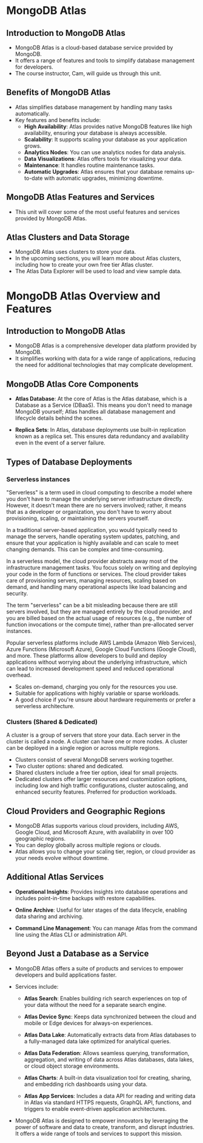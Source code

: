 # MongoDB Atlas

## Introduction to MongoDB Atlas

- MongoDB Atlas is a cloud-based database service provided by MongoDB.
- It offers a range of features and tools to simplify database management for developers.
- The course instructor, Cam, will guide us through this unit.

## Benefits of MongoDB Atlas

- Atlas simplifies database management by handling many tasks automatically.
- Key features and benefits include:
  - **High Availability**: Atlas provides native MongoDB features like high availability, ensuring your database is always accessible.
  - **Scalability**: It supports scaling your database as your application grows.
  - **Analytics Nodes**: You can use analytics nodes for data analysis.
  - **Data Visualizations**: Atlas offers tools for visualizing your data.
  - **Maintenance**: It handles routine maintenance tasks.
  - **Automatic Upgrades**: Atlas ensures that your database remains up-to-date with automatic upgrades, minimizing downtime.

## MongoDB Atlas Features and Services

- This unit will cover some of the most useful features and services provided by MongoDB Atlas.

## Atlas Clusters and Data Storage

- MongoDB Atlas uses clusters to store your data.
- In the upcoming sections, you will learn more about Atlas clusters, including how to create your own free tier Atlas cluster.
- The Atlas Data Explorer will be used to load and view sample data.

# MongoDB Atlas Overview and Features

## Introduction to MongoDB Atlas

- MongoDB Atlas is a comprehensive developer data platform provided by MongoDB.
- It simplifies working with data for a wide range of applications, reducing the need for additional technologies that may complicate development.

## MongoDB Atlas Core Components

- **Atlas Database**: At the core of Atlas is the Atlas database, which is a Database as a Service (DBaaS). This means you don't need to manage MongoDB yourself; Atlas handles all database management and lifecycle details behind the scenes.

- **Replica Sets**: In Atlas, database deployments use built-in replication known as a replica set. This ensures data redundancy and availability even in the event of a server failure. 

## Types of Database Deployments

### Serverless instances

"Serverless" is a term used in cloud computing to describe a model where you don't have to manage the underlying server infrastructure directly. However, it doesn't mean there are no servers involved; rather, it means that as a developer or organization, you don't have to worry about provisioning, scaling, or maintaining the servers yourself.

In a traditional server-based application, you would typically need to manage the servers, handle operating system updates, patching, and ensure that your application is highly available and can scale to meet changing demands. This can be complex and time-consuming.

In a serverless model, the cloud provider abstracts away most of the infrastructure management tasks. You focus solely on writing and deploying your code in the form of functions or services. The cloud provider takes care of provisioning servers, managing resources, scaling based on demand, and handling many operational aspects like load balancing and security.

The term "serverless" can be a bit misleading because there are still servers involved, but they are managed entirely by the cloud provider, and you are billed based on the actual usage of resources (e.g., the number of function invocations or the compute time), rather than pre-allocated server instances.

Popular serverless platforms include AWS Lambda (Amazon Web Services), Azure Functions (Microsoft Azure), Google Cloud Functions (Google Cloud), and more. These platforms allow developers to build and deploy applications without worrying about the underlying infrastructure, which can lead to increased development speed and reduced operational overhead.

   - Scales on-demand, charging you only for the resources you use.
   - Suitable for applications with highly variable or sparse workloads.
   - A good choice if you're unsure about hardware requirements or prefer a serverless architecture.


### Clusters (Shared & Dedicated)

A cluster is a group of servers that store your data. Each server in the cluster is called a node. A cluster can have one or more nodes. A cluster can be deployed in a single region or across multiple regions.

   - Clusters consist of several MongoDB servers working together.
   - Two cluster options: shared and dedicated.
   - Shared clusters include a free tier option, ideal for small projects.
   - Dedicated clusters offer larger resources and customization options, including low and high traffic configurations, cluster autoscaling, and enhanced security features. Preferred for production workloads.

## Cloud Providers and Geographic Regions

- MongoDB Atlas supports various cloud providers, including AWS, Google Cloud, and Microsoft Azure, with availability in over 100 geographic regions.
- You can deploy globally across multiple regions or clouds.
- Atlas allows you to change your scaling tier, region, or cloud provider as your needs evolve without downtime.

## Additional Atlas Services

- **Operational Insights**: Provides insights into database operations and includes point-in-time backups with restore capabilities.

- **Online Archive**: Useful for later stages of the data lifecycle, enabling data sharing and archiving.

- **Command Line Management**: You can manage Atlas from the command line using the Atlas CLI or administration API.

## Beyond Just a Database as a Service

- MongoDB Atlas offers a suite of products and services to empower developers and build applications faster.
- Services include:

  - **Atlas Search**: Enables building rich search experiences on top of your data without the need for a separate search engine.
  
  - **Atlas Device Sync**: Keeps data synchronized between the cloud and mobile or Edge devices for always-on experiences.
  
  - **Atlas Data Lake**: Automatically extracts data from Atlas databases to a fully-managed data lake optimized for analytical queries.
  
  - **Atlas Data Federation**: Allows seamless querying, transformation, aggregation, and writing of data across Atlas databases, data lakes, or cloud object storage environments.
  
  - **Atlas Charts**: A built-in data visualization tool for creating, sharing, and embedding rich dashboards using your data.
  
  - **Atlas App Services**: Includes a data API for reading and writing data in Atlas via standard HTTPS requests, GraphQL API, functions, and triggers to enable event-driven application architectures.

- MongoDB Atlas is designed to empower innovators by leveraging the power of software and data to create, transform, and disrupt industries. It offers a wide range of tools and services to support this mission.